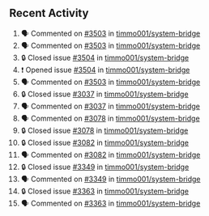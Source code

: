 ## Recent Activity

<!--START_SECTION:activity-->
1. 🗣 Commented on [#3503](https://github.com/timmo001/system-bridge/issues/3503) in [timmo001/system-bridge](https://github.com/timmo001/system-bridge)
2. 🗣 Commented on [#3503](https://github.com/timmo001/system-bridge/issues/3503) in [timmo001/system-bridge](https://github.com/timmo001/system-bridge)
3. 🔒 Closed issue [#3504](https://github.com/timmo001/system-bridge/issues/3504) in [timmo001/system-bridge](https://github.com/timmo001/system-bridge)
4. ❗ Opened issue [#3504](https://github.com/timmo001/system-bridge/issues/3504) in [timmo001/system-bridge](https://github.com/timmo001/system-bridge)
5. 🗣 Commented on [#3503](https://github.com/timmo001/system-bridge/issues/3503) in [timmo001/system-bridge](https://github.com/timmo001/system-bridge)
6. 🔒 Closed issue [#3037](https://github.com/timmo001/system-bridge/issues/3037) in [timmo001/system-bridge](https://github.com/timmo001/system-bridge)
7. 🗣 Commented on [#3037](https://github.com/timmo001/system-bridge/issues/3037) in [timmo001/system-bridge](https://github.com/timmo001/system-bridge)
8. 🗣 Commented on [#3078](https://github.com/timmo001/system-bridge/issues/3078) in [timmo001/system-bridge](https://github.com/timmo001/system-bridge)
9. 🔒 Closed issue [#3078](https://github.com/timmo001/system-bridge/issues/3078) in [timmo001/system-bridge](https://github.com/timmo001/system-bridge)
10. 🔒 Closed issue [#3082](https://github.com/timmo001/system-bridge/issues/3082) in [timmo001/system-bridge](https://github.com/timmo001/system-bridge)
11. 🗣 Commented on [#3082](https://github.com/timmo001/system-bridge/issues/3082) in [timmo001/system-bridge](https://github.com/timmo001/system-bridge)
12. 🔒 Closed issue [#3349](https://github.com/timmo001/system-bridge/issues/3349) in [timmo001/system-bridge](https://github.com/timmo001/system-bridge)
13. 🗣 Commented on [#3349](https://github.com/timmo001/system-bridge/issues/3349) in [timmo001/system-bridge](https://github.com/timmo001/system-bridge)
14. 🔒 Closed issue [#3363](https://github.com/timmo001/system-bridge/issues/3363) in [timmo001/system-bridge](https://github.com/timmo001/system-bridge)
15. 🗣 Commented on [#3363](https://github.com/timmo001/system-bridge/issues/3363) in [timmo001/system-bridge](https://github.com/timmo001/system-bridge)
<!--END_SECTION:activity-->
